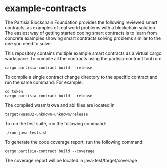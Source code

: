 # example-contracts
The Partisia Blockchain Foundation provides the following reviewed smart contracts,
as examples of real world problems with a blockchain solution.
The easiest way of getting started coding smart contracts is to learn from concrete examples
showing smart contracts solving problems similar to the one you need to solve.

This repository contains multiple example smart contracts as a virtual cargo workspace.
To compile all the contracts using the partisia-contract tool run:

    cargo partisia-contract build --release

To compile a single contract change directory to the specific contract and run the same command.
For example:

    cd token
    cargo partisia-contract build --release

The compiled wasm/zkwa and abi files are located in

    target/wasm32-unknown-unknown/release

To run the test suite, run the following command:
    
    ./run-java-tests.sh

To generate the code coverage report, run the following command:
    
    cargo partisia-contract build --coverage

The coverage report will be located in java-test/target/coverage